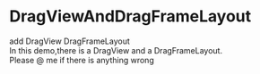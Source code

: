 # DragViewAndDragFrameLayout
add DragView DragFrameLayout<br> 
In this demo,there is a DragView and a DragFrameLayout.<br>
Please @ me if there is anything wrong
